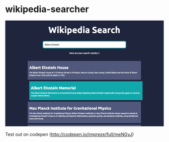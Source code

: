 # wikipedia-searcher


![Alt text](screenshot.png?raw=true "App Screenshot")

Test out on codepen (http://codepen.io/impreze/full/meNGyJ)
